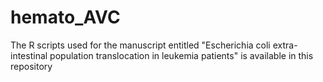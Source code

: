 # hemato_AVC
The R scripts used for the manuscript entitled "Escherichia coli extra-intestinal population translocation in leukemia patients" is available in this repository
